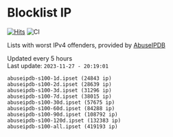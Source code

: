 # Blocklist IP

[![Hits](https://hits.seeyoufarm.com/api/count/incr/badge.svg?url=https%3A%2F%2Fgithub.com%2Fborestad%2Fblocklist-ip%2F&count_bg=%2379C83D&title_bg=%23555555&icon=&icon_color=%23E7E7E7&title=hits&edge_flat=false)](https://hits.seeyoufarm.com)  ![CI](https://img.shields.io/github/workflow/status/borestad/blocklist-ip/CI?style=flat-square)

Lists with worst IPv4 offenders, provided by [AbuseIPDB](https://www.abuseipdb.com/)

<!-- FOOTER-PLACEHOLDER -->
Updated every 5 hours<br>
Last update: `2023-11-27 - 20:19:01`
```
abuseipdb-s100-1d.ipset (24843 ip)
abuseipdb-s100-2d.ipset (28639 ip)
abuseipdb-s100-3d.ipset (31296 ip)
abuseipdb-s100-7d.ipset (38015 ip)
abuseipdb-s100-30d.ipset (57675 ip)
abuseipdb-s100-60d.ipset (84288 ip)
abuseipdb-s100-90d.ipset (108792 ip)
abuseipdb-s100-120d.ipset (132383 ip)
abuseipdb-s100-all.ipset (419193 ip)
```
